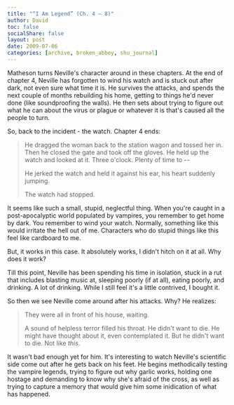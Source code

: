 ```yaml
---
title: "“I Am Legend” (Ch. 4 – 8)"
author: David
toc: false
socialShare: false
layout: post
date: 2009-07-06
categories: [archive, broken_abbey, shu_journal]
---
```


Matheson turns Neville's character around in these chapters. At the end of
chapter 4, Neville has forgotten to wind his watch and is stuck out after dark,
not even sure what time it is. He survives the attacks, and spends the next
couple of months rebuilding his home, getting to things he'd never done (like
soundproofing the walls). He then sets about trying to figure out what he can
about the virus or plague or whatever it is that's caused all the people to
turn.

So, back to the incident - the watch. Chapter 4 ends:

> He dragged the woman back to the station wagon and tossed her in. Then he
> closed the gate and took off the gloves. He held up the watch and looked at
> it. Three o'clock. Plenty of time to --
>
> He jerked the watch and held it against his ear, his heart suddenly jumping.
>
> The watch had stopped.

It seems like such a small, stupid, neglectful thing. When you're caught in a
post-apocalyptic world populated by vampires, you remember to get home by dark.
You remember to wind your watch. Normally, something like this would irritate
the hell out of me. Characters who do stupid things like this feel like
cardboard to me.

But, it works in this case. It absolutely works, I didn't hitch on it at all.
Why does it work?

Till this point, Neville has been spending his time in isolation, stuck in a rut
that includes blasting music at, sleeping poorly (if at all), eating poorly, and
drinking. A lot of drinking. While I still feel it's a little contrived, I
bought it.

So then we see Neville come around after his attacks. Why? He realizes:

> They were all in front of his house, waiting.
>
> A sound of helpless terror filled his throat. He didn't want to die. He might
> have thought about it, even contemplated it. But he didn't want to die. Not
> like _this_.

It wasn't bad enough yet for him. It's interesting to watch Neville's scientific
side come out after he gets back on his feet. He begins methodically testing the
vampire legends, trying to figure out why garlic works, holding one hostage and
demanding to know why she's afraid of the cross, as well as trying to capture a
memory that would give him some inidication of what has happened.

